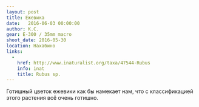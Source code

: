 ```yaml
---
layout: post
title: Ежевика
date:   2016-06-03 00:00:00
author: К.С.
gear: E-300 / 35mm macro
shoot_date: 2016-05-30
location: Нахабино
links:
  -
    href: http://www.inaturalist.org/taxa/47544-Rubus
    info: inat
    title: Rubus sp.
---
```


Готишный цветок ежевики как бы намекает нам, что с классификацией этого растения всё очень готишно.
